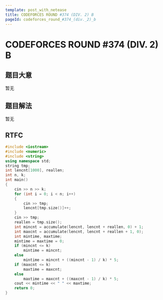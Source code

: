 ```yaml
---
template: post_with_netease
title: CODEFORCES ROUND #374 (DIV. 2) B
pageId: codeforces_round_#374_(div._2)_b
---
```


# CODEFORCES ROUND #374 (DIV. 2) B
<span id="poem"></span><script>$(function(){$.ajax('/api/poem?rnd='+Date.now()+Math.random()).done(function(data){$('#poem').text(data);});});</script>
## 题目大意
暂无

## 题目解法
暂无

## RTFC

```cpp
#include <iostream>
#include <numeric>
#include <string>
using namespace std;
string tmp;
int lencnt[1000], reallen;
int n, k;
int main()
{
    cin >> n >> k;
    for (int i = 0; i < n; i++)
    {
        cin >> tmp;
        lencnt[tmp.size()]++;
    }
    cin >> tmp;
    reallen = tmp.size();
    int mincnt = accumulate(lencnt, lencnt + reallen, 0) + 1;
    int maxcnt = accumulate(lencnt, lencnt + reallen + 1, 0);
    int mintime, maxtime;
    mintime = maxtime = 0;
    if (mincnt <= k)
        mintime = mincnt;
    else
        mintime = mincnt + ((mincnt - 1) / k) * 5;
    if (maxcnt <= k)
        maxtime = maxcnt;
    else
        maxtime = maxcnt + ((maxcnt - 1) / k) * 5;
    cout << mintime << " " << maxtime;
    return 0;
}

```
<div id="__comment"></div>
